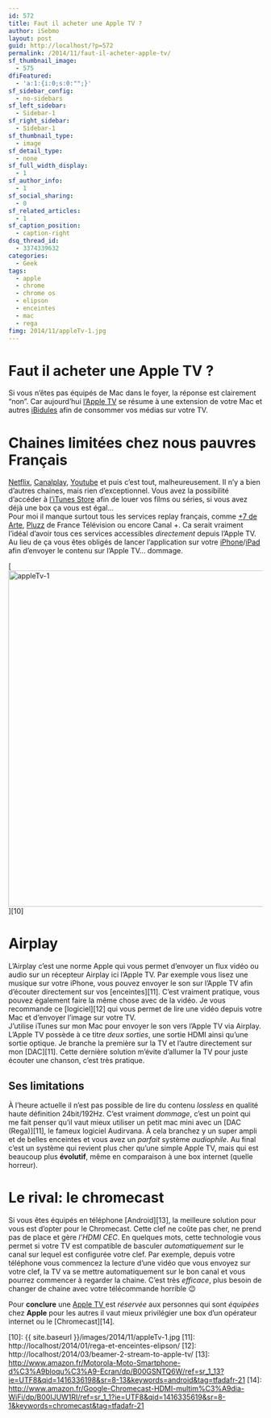 ```yaml
---
id: 572
title: Faut il acheter une Apple TV ?
author: iSebmo
layout: post
guid: http://localhost/?p=572
permalink: /2014/11/faut-il-acheter-apple-tv/
sf_thumbnail_image:
  - 575
dfiFeatured:
  - 'a:1:{i:0;s:0:"";}'
sf_sidebar_config:
  - no-sidebars
sf_left_sidebar:
  - Sidebar-1
sf_right_sidebar:
  - Sidebar-1
sf_thumbnail_type:
  - image
sf_detail_type:
  - none
sf_full_width_display:
  - 1
sf_author_info:
  - 1
sf_social_sharing:
  - 0
sf_related_articles:
  - 1
sf_caption_position:
  - caption-right
dsq_thread_id:
  - 3374339632
categories:
  - Geek
tags:
  - apple
  - chrome
  - chrome os
  - elipson
  - enceintes
  - mac
  - rega
fimg: 2014/11/appleTv-1.jpg
---
```

# Faut il acheter une Apple TV ?

Si vous n’êtes pas équipés de Mac dans le foyer, la réponse est clairement “non”. Car aujourd’hui [l’Apple TV][1] se résume à une extension de votre Mac et autres [iBidules][2] afin de consommer vos médias sur votre TV.

# Chaines limitées chez nous pauvres Français

[Netflix][3], [Canalplay][4], [Youtube][5] et puis c’est tout, malheureusement. Il n’y a bien d’autres chaines, mais rien d’exceptionnel. Vous avez la possibilité d’accéder à [l’iTunes Store][6] afin de louer vos films ou séries, si vous avez déjà une box ça vous est égal…  
Pour moi il manque surtout tous les services replay français, comme [+7 de Arte][7], [Pluzz][8] de France Télévision ou encore Canal +. Ca serait vraiment l’idéal d’avoir tous ces services accessibles *directement* depuis l’Apple TV. Au lieu de ça vous êtes obligés de lancer l’application sur votre [iPhone][2]/[iPad][9] afin d’envoyer le contenu sur l’Apple TV… dommage.

[<img class="aligncenter size-full wp-image-574" src="{{ site.baseurl }}/images/2014/11/appleTv-1.jpg" alt="appleTv-1" width="1000" height="667" />][10]

# Airplay

L’Airplay c’est une norme Apple qui vous permet d’envoyer un flux vidéo ou audio sur un récepteur Airplay ici l’Apple TV. Par exemple vous lisez une musique sur votre iPhone, vous pouvez envoyer le son sur l’Apple TV afin d’écouter directement sur vos [enceintes][11]. C’est vraiment pratique, vous pouvez également faire la même chose avec de la vidéo. Je vous recommande ce [logiciel][12] qui vous permet de lire une vidéo depuis votre Mac et d’envoyer l’image sur votre TV.  
J’utilise iTunes sur mon Mac pour envoyer le son vers l’Apple TV via Airplay. L’Apple TV possède à ce titre *deux sorties*, une sortie HDMI ainsi qu’une sortie optique. Je branche la première sur la TV et l’autre directement sur mon [DAC][11]. Cette dernière solution m’évite d’allumer la TV pour juste écouter une chanson, c’est très pratique.

## Ses limitations

À l’heure actuelle il n’est pas possible de lire du contenu *lossless* en qualité haute définition 24bit/192Hz. C’est vraiment *dommage*, c’est un point qui me fait penser qu’il vaut mieux utiliser un petit mac mini avec un [DAC (Rega)][11], le fameux logiciel <a>Audirvana</a>. À cela branchez y un super ampli et de belles enceintes et vous avez un *parfait* système *audiophile*. Au final c’est un système qui revient plus cher qu’une simple Apple TV, mais qui est beaucoup plus **évolutif**, même en comparaison à une box internet (quelle horreur).

# Le rival: le chromecast

Si vous êtes équipés en téléphone [Android][13], la meilleure solution pour vous est d’opter pour le Chromecast. Cette clef ne coûte pas cher, ne prend pas de place et gère *l’HDMI CEC*. En quelques mots, cette technologie vous permet si votre TV est compatible de basculer *automatiquement* sur le canal sur lequel est configurée votre clef. Par exemple, depuis votre téléphone vous commencez la lecture d’une vidéo que vous envoyez sur votre clef, la TV va se mettre automatiquement sur le bon canal et vous pourrez commencer à regarder la chaine. C’est très *efficace*, plus besoin de changer de chaine avec votre télécommande horrible 😉

Pour **conclure** une [Apple TV ][1]est *réservée* aux personnes qui sont *équipées* chez **Apple** pour les autres il vaut mieux privilégier une box d’un opérateur internet ou le [Chromecast][14].

 [1]: http://www.amazon.fr/Apple-TV-g%C3%A9n%C3%A9ration-Passerelle-Multim%C3%A9dia/dp/B007IH5L7A/ref=sr_1_1?ie=UTF8&qid=1416335489&sr=8-1&keywords=appletv&tag=tfadafr-21
 [2]: http://localhost/2014/10/liphone-6-plus-dans-tous-ses-etats/
 [3]: https://www.netflix.com/nmhome?locale=fr-FR
 [4]: http://www.canalplay.com/decouvrir
 [5]: http://youtube.com
 [6]: https://itunes.apple.com/fr/tv-season/chute-libre/id361736451?i=362801575&l=en&ign-mpt=uo%3D2#
 [7]: http://www.arte.tv/guide/fr/plus7/?em=043655-000
 [8]: http://pluzz.francetv.fr/
 [9]: http://localhost/2014/10/lipad-air-2-est-la/
 [10]: {{ site.baseurl }}/images/2014/11/appleTv-1.jpg
 [11]: http://localhost/2014/01/rega-et-enceintes-elipson/
 [12]: http://localhost/2014/03/beamer-2-stream-to-apple-tv/
 [13]: http://www.amazon.fr/Motorola-Moto-Smartphone-d%C3%A9bloqu%C3%A9-Ecran/dp/B00GSNTQ6W/ref=sr_1_13?ie=UTF8&qid=1416336198&sr=8-13&keywords=android&tag=tfadafr-21
 [14]: http://www.amazon.fr/Google-Chromecast-HDMI-multim%C3%A9dia-WiFi/dp/B00IJUW1RI/ref=sr_1_1?ie=UTF8&qid=1416335619&sr=8-1&keywords=chromecast&tag=tfadafr-21